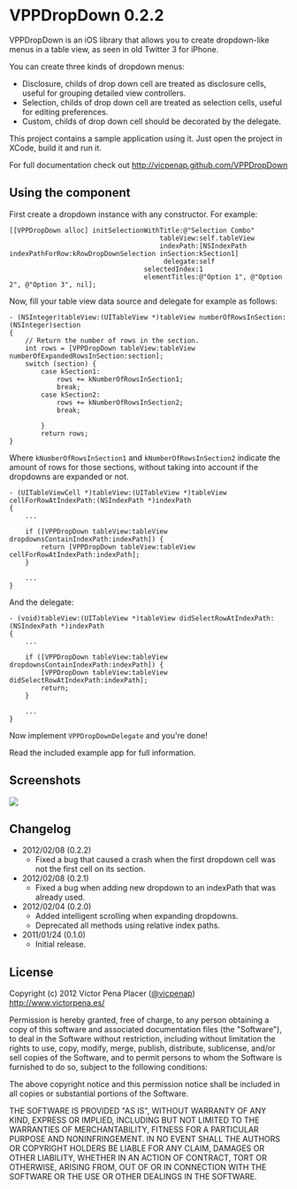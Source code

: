 # VPPDropDown 0.2.2

VPPDropDown is an iOS library that allows you to create dropdown-like menus
in a table view, as seen in old Twitter 3 for iPhone. 

You can create three kinds of dropdown menus:
 
- Disclosure, childs of drop down cell are treated as disclosure cells, 
useful for grouping detailed view controllers.
- Selection, childs of drop down cell are treated as selection cells, 
useful for editing preferences.
- Custom, childs of drop down cell should be decorated by the delegate.
 
This project contains a sample application using it. Just open the project in 
XCode, build it and run it. 


For full documentation check out 
http://vicpenap.github.com/VPPDropDown

## Using the component

First create a dropdown instance with any constructor. For example:

	[[VPPDropDown alloc] initSelectionWithTitle:@"Selection Combo"
                                          tableView:self.tableView
                                          indexPath:[NSIndexPath indexPathForRow:kRowDropDownSelection inSection:kSection1] 
                                           delegate:self 
                                      selectedIndex:1
                                      elementTitles:@"Option 1", @"Option 2", @"Option 3", nil];

Now, fill your table view data source and delegate for example as follows:

	- (NSInteger)tableView:(UITableView *)tableView numberOfRowsInSection:(NSInteger)section
	{
		// Return the number of rows in the section.
		int rows = [VPPDropDown tableView:tableView numberOfExpandedRowsInSection:section];
		switch (section) {
			case kSection1:
				rows += kNumberOfRowsInSection1;
				break;
			case kSection2:
				rows += kNumberOfRowsInSection2;
				break;

    		}
    		return rows;
	}

Where `kNumberOfRowsInSection1` and `kNumberOfRowsInSection2` indicate the 
amount of rows for those sections, without taking into account if the dropdowns
are expanded or not.

	- (UITableViewCell *)tableView:(UITableView *)tableView cellForRowAtIndexPath:(NSIndexPath *)indexPath
	{
		...
		
		if ([VPPDropDown tableView:tableView dropdownsContainIndexPath:indexPath]) {
			return [VPPDropDown tableView:tableView cellForRowAtIndexPath:indexPath];
		}
		
		...
	}

And the delegate:

	- (void)tableView:(UITableView *)tableView didSelectRowAtIndexPath:(NSIndexPath *)indexPath
	{
		...
		
		if ([VPPDropDown tableView:tableView dropdownsContainIndexPath:indexPath]) {
			[VPPDropDown tableView:tableView didSelectRowAtIndexPath:indexPath];
			return;
		}
		
		...
	}

Now implement `VPPDropDownDelegate` and you're done!

Read the included example app for full information.


## Screenshots 

![](https://github.com/vicpenap/VPPDropDown/raw/master/screenshot.png)

## Changelog

- 2012/02/08 (0.2.2)
	- Fixed a bug that caused a crash when the first dropdown cell 
was not the first cell on its section. 
- 2012/02/08 (0.2.1)
	- Fixed a bug when adding new dropdown to an indexPath that 
was already used. 
- 2012/02/04 (0.2.0)
	- Added intelligent scrolling when expanding dropdowns.
	- Deprecated all methods using relative index paths.
- 2011/01/24 (0.1.0)
	- Initial release.

## License 

Copyright (c) 2012 Víctor Pena Placer ([@vicpenap](http://www.twitter.com/vicpenap))
http://www.victorpena.es/


Permission is hereby granted, free of charge, to any person obtaining a copy of this software and associated documentation files (the "Software"), to deal in the Software without restriction, including without limitation the rights to use, copy, modify, merge, publish, distribute, sublicense, and/or sell copies of the Software, and to permit persons to whom the Software is furnished to do so, subject to the following conditions:

The above copyright notice and this permission notice shall be included in all copies or substantial portions of the Software.

THE SOFTWARE IS PROVIDED "AS IS", WITHOUT WARRANTY OF ANY KIND, EXPRESS OR IMPLIED, INCLUDING BUT NOT LIMITED TO THE WARRANTIES OF MERCHANTABILITY, FITNESS FOR A PARTICULAR PURPOSE AND NONINFRINGEMENT. IN NO EVENT SHALL THE AUTHORS OR COPYRIGHT HOLDERS BE LIABLE FOR ANY CLAIM, DAMAGES OR OTHER LIABILITY, WHETHER IN AN ACTION OF CONTRACT, TORT OR OTHERWISE, ARISING FROM, OUT OF OR IN CONNECTION WITH THE SOFTWARE OR THE USE OR OTHER DEALINGS IN THE SOFTWARE.

